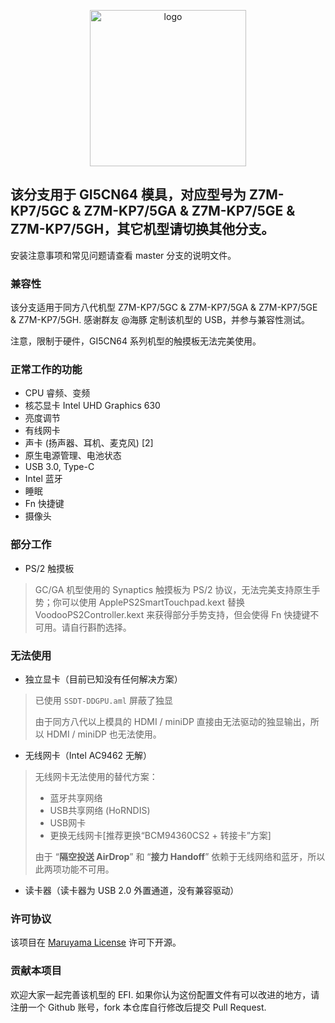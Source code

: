 <p align="center">
<img src="https://i.loli.net/2020/01/05/QilbpRdq4awGfSX.png" width="250px" alt="logo">
</p>

<h2>该分支用于 GI5CN64 模具，对应型号为 Z7M-KP7/5GC & Z7M-KP7/5GA & Z7M-KP7/5GE & Z7M-KP7/5GH，其它机型请切换其他分支。</h2>

安装注意事项和常见问题请查看 master 分支的说明文件。

### 兼容性

该分支适用于同方八代机型 Z7M-KP7/5GC & Z7M-KP7/5GA & Z7M-KP7/5GE & Z7M-KP7/5GH. 感谢群友 @海豚 定制该机型的 USB，并参与兼容性测试。

注意，限制于硬件，GI5CN64 系列机型的触摸板无法完美使用。


### 正常工作的功能

- CPU 睿频、变频
- 核芯显卡 Intel UHD Graphics 630
- 亮度调节
- 有线网卡
- 声卡 (扬声器、耳机、麦克风) [2]
- 原生电源管理、电池状态
- USB 3.0, Type-C
- Intel 蓝牙
- 睡眠
- Fn 快捷键
- 摄像头

### 部分工作

- PS/2 触摸板

> GC/GA 机型使用的 Synaptics 触摸板为 PS/2 协议，无法完美支持原生手势；你可以使用 ApplePS2SmartTouchpad.kext 替换 VoodooPS2Controller.kext 来获得部分手势支持，但会使得 Fn 快捷键不可用。请自行斟酌选择。

### 无法使用

- 独立显卡（目前已知没有任何解决方案）

> 已使用 `SSDT-DDGPU.aml` 屏蔽了独显
>
> 由于同方八代以上模具的 HDMI / miniDP 直接由无法驱动的独显输出，所以 HDMI / miniDP 也无法使用。

- 无线网卡（Intel AC9462 无解）

> 无线网卡无法使用的替代方案：
> - 蓝牙共享网络
> - USB共享网络 (HoRNDIS) 
> - USB网卡
> - 更换无线网卡[推荐更换“BCM94360CS2 + 转接卡”方案]
> 
> 由于 “**隔空投送 AirDrop**” 和 “**接力 Handoff**” 依赖于无线网络和蓝牙，所以此两项功能不可用。

- 读卡器（读卡器为 USB 2.0 外置通道，没有兼容驱动）

### 许可协议

该项目在 [Maruyama License](LICENSE) 许可下开源。

### 贡献本项目

欢迎大家一起完善该机型的 EFI. 如果你认为这份配置文件有可以改进的地方，请注册一个 Github 账号，fork 本仓库自行修改后提交 Pull Request.
